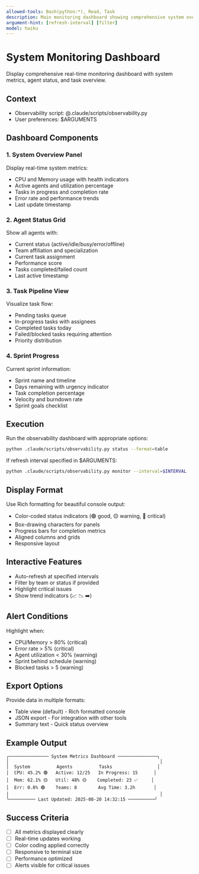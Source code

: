 ```yaml
---
allowed-tools: Bash(python:*), Read, Task
description: Main monitoring dashboard showing comprehensive system overview
argument-hint: [refresh-interval] [filter]
model: haiku
---
```


# System Monitoring Dashboard

Display comprehensive real-time monitoring dashboard with system metrics, agent status, and task overview.

## Context
- Observability script: @.claude/scripts/observability.py
- User preferences: $ARGUMENTS

## Dashboard Components

### 1. System Overview Panel
Display real-time system metrics:
- CPU and Memory usage with health indicators
- Active agents and utilization percentage
- Tasks in progress and completion rate
- Error rate and performance trends
- Last update timestamp

### 2. Agent Status Grid
Show all agents with:
- Current status (active/idle/busy/error/offline)
- Team affiliation and specialization
- Current task assignment
- Performance score
- Tasks completed/failed count
- Last active timestamp

### 3. Task Pipeline View
Visualize task flow:
- Pending tasks queue
- In-progress tasks with assignees
- Completed tasks today
- Failed/blocked tasks requiring attention
- Priority distribution

### 4. Sprint Progress
Current sprint information:
- Sprint name and timeline
- Days remaining with urgency indicator
- Task completion percentage
- Velocity and burndown rate
- Sprint goals checklist

## Execution

Run the observability dashboard with appropriate options:
```bash
python .claude/scripts/observability.py status --format=table
```

If refresh interval specified in $ARGUMENTS:
```bash
python .claude/scripts/observability.py monitor --interval=$INTERVAL
```

## Display Format

Use Rich formatting for beautiful console output:
- Color-coded status indicators (🟢 good, 🟡 warning, 🔴 critical)
- Box-drawing characters for panels
- Progress bars for completion metrics
- Aligned columns and grids
- Responsive layout

## Interactive Features

- Auto-refresh at specified intervals
- Filter by team or status if provided
- Highlight critical issues
- Show trend indicators (📈 📉 ➡️)

## Alert Conditions

Highlight when:
- CPU/Memory > 80% (critical)
- Error rate > 5% (critical)
- Agent utilization < 30% (warning)
- Sprint behind schedule (warning)
- Blocked tasks > 5 (warning)

## Export Options

Provide data in multiple formats:
- Table view (default) - Rich formatted console
- JSON export - For integration with other tools
- Summary text - Quick status overview

## Example Output

```
╭─────────────── System Metrics Dashboard ───────────────╮
│                                                         │
│  System          Agents          Tasks                 │
│  CPU: 45.2% 🟢   Active: 12/25   In Progress: 15      │
│  Mem: 62.1% 🟡   Util: 48% 🟡    Completed: 23 ✅     │
│  Err: 0.8% 🟢    Teams: 8        Avg Time: 3.2h       │
│                                                         │
╰────────── Last Updated: 2025-08-20 14:32:15 ──────────╯
```

## Success Criteria

- [ ] All metrics displayed clearly
- [ ] Real-time updates working
- [ ] Color coding applied correctly
- [ ] Responsive to terminal size
- [ ] Performance optimized
- [ ] Alerts visible for critical issues